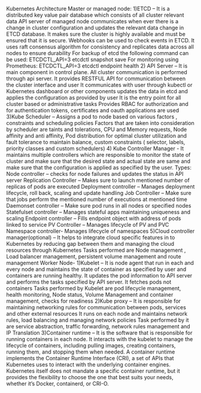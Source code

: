 Kubernetes Architecture
Master or managed node:
1)ETCD – It is a distributed  key value pair database which consists of all cluster relevant data
API server of managed node communicates when ever there is a change in cluster configuration and updates the relevant data change in ETCD database. It makes sure the cluster is highly available and must be ensured that it is secure. 
Webhooks can be used to check events in ETCD.
It uses raft consensus algorithm for consistency and replicates data across all nodes to ensure durability
For backup of etcd the following command can be used:
ETCDCTL_API=3 etcdctl snapshot save <backup-file>
For monitoring using Prometheus:
ETCDCTL_API=3 etcdctl endpoint health
2) API Server – It is main component in control plane. All cluster communication is performed through api server. 
It provides RESTFUL API for communication between the cluster interface and user
It communicates with user through kubectl or Kubernetes dashboard or other components updates the data in etcd and applies the configuration as provided by user
It is the entry point for all cluster based or administrative tasks
Provides RBAC for authorization and for authentication tokens, certificates and oauth applications are used
3)Kube Scheduler – Assigns a pod to node based on various factors , constraints and scheduling policies
Factors that are taken into consideration by scheduler are taints and tolerations, CPU and Memory requests, Node affinity and anti affinity, Pod distribution for optimal cluster utilization and fault tolerance to maintain balance, custom constraints ( selector, labels, priority classes and custom schedulers)
4) Kube Controller Manager -  It maintains multiple controllers which are responsible to monitor the state of cluster and make sure that the desired state and actual state are same and make sure that the configuration is applied as specified by the user.
Types:
Node controller – checks for node failures and updates the status in API server
Replication Controller – Makes sure to launch mentioned number of replicas of pods are executed
Deployment controller – Manages deployment lifecycle, roll back, scaling and update handling
Job Controller – Make sure that jobs perform the mentioned number of executions at mentioned time
Daemonset controller – Make sure pod runs in all nodes or specified nodes
Statefulset controller – Manages stateful apps maintaining uniqueness and scaling
Endpoint controller – Fills endpoint object with address of pods linked to service
PV Controller – Manages lifecycle of PV and PVC
Namespace controller- Manages lifecycle of namespaces
5)Cloud controller manager(optional) – It helps to integrate cloud specific features in to Kubernetes by reducing gap between them and managing the cloud resources through Kubernetes
Tasks performed are Node management , Load balancer management, persistent volume management and route management
Worker Node-
1)Kubelet – It is node agent that run in each and every node and maintains the state of container as specified by user and containers are running healthy.
It updates the pod information to API server and performs the tasks specified by API server. It fetches pods not containers
Tasks performed by Kubelet are pod lifecycle management, health monitoring, Node status, Volume Management and container management, checks for readiness
2)Kube proxy – It is responsible for maintaining networking rules for communication between pods, services and other external resources
It runs on each node and maintains network rules, load balancing and managing network policies
Task performed by it are service abstraction, traffic forwarding, network rules management and IP Translation
3)Container runtime – It is the software that is responsible for running containers in each node. It interacts with the kubelet to manage the lifecycle of containers, including pulling images, creating containers, running them, and stopping them when needed.
A container runtime implements the Container Runtime Interface (CRI), a set of APIs that Kubernetes uses to interact with the underlying container engines. Kubernetes itself does not mandate a specific container runtime, but it provides the flexibility to choose the one that best suits your needs, whether it’s Docker, containerd, or CRI-O.


